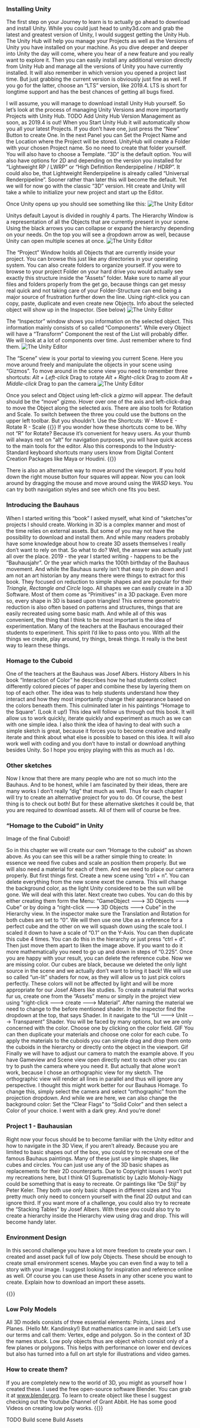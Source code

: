 ### Installing Unity

The first step on your Journey to learn is to actually go ahead to download and install Unity. While you could just head to unity3d.com and grab the latest and greatest version of Unity, I would suggest getting the Unity Hub. The Unity Hub will help you manage your Projects as well as the Versions of Unity you have installed on your machine. As you dive deeper and deeper into Unity the day will come, where you hear of a new feature and you really want to explore it. Then you can easily install any additional version directly from Unity Hub and manage all the versions of Unity you have currently installed. It will also remember in which version you opened a project last time. But just grabbing the current version is obviously just fine as well. If you go for the latter, choose an “LTS” version, like 2019.4. LTS is short for longtime support and has the best chances of getting all bugs fixed.

I will assume, you will manage to download install Unity Hub yourself. So let’s look at the process of managing Unity Versions and more importantly Projects with Unity Hub.
TODO Add Unity Hub Version Management as soon, as 2019.4 is out!
When you Start Unity Hub it will automatically show you all your latest Projects. If you don’t have one, just press the “New” Button to create One. In the next Panel you can Set the Project Name and the Location where the Project will be stored. UnityHub will create a Folder with your chosen Project name. So no need to create that folder yourself.
You will also have to choose a Template. “3D” is the default option. You will also have options for 2D and depending on the version you installed for “Lightweight RP / LWRP” or “High Definition Renderpipeline / HDRP”. It could also be, that Lightweight Renderpipeline is already called “Universal Renderpipeline”. Sooner rather than later this will become the default. Yet we will for now go with the classic “3D” version. Hit create and Unity will take a while to initialize your new project and start up the Editor.

Once Unity opens up you should see something like this:
![The Unity Editor](/img/UnityEditor.jpg)

Unitys default Layout is divided in roughly 4 parts.
The Hierarchy Window is a representation of all the Objects that are currently present in your scene. Using the black arrows you can collapse or expand the hierarchy depending on your needs. On the top you will see a dropdown arrow as well, because Unity can open multiple scenes at once.
![The Unity Editor](/img/UnityHierarchyEditor.jpg)

The “Project” Window holds all Objects that are currently inside your project. You can browse this just like any directories in your operating system. You can also create folders to organize yourself. If you were to browse to your project Folder on your hard drive you would actually see exactly this structure inside the “Assets” folder. Make sure to name all your files and folders properly from the get go, because things can get messy real quick and not taking care of your Folder-Structure can end being a major source of frustration further down the line. Using right-click you can copy, paste, duplicate and even create new Objects. Info about the selected object will show up in the Inspector. (See below)
![The Unity Editor](/img/UnityProject.jpg)


The “Inspector” window shows you information on the selected object. This information mainly consists of so called “Components”. While every Object will have a “Transform” Component the rest of the List will probably differ. We will look at a lot of components over time. Just remember where to find them.
![The Unity Editor](/img/UnityInspector.jpg)

The “Scene” view is your portal to viewing you current Scene. Here you move around freely and manipulate the objects in your scene using “Gizmos”. To move around in the scene view you need to remember three shortcuts: 
*Alt + Left-click* Drag to rotate
*Alt + Right-click* Drag to zoom
*Alt + Middle-click* Drag to pan the camera
![The Unity Editor](/img/UnityScene.jpg)

Once you select and Object using left-click a *gizmo* will appear. The default should be the “move” gizmo. Hover over one of the axis and left-click-drag to move the Object along the selected axis. There are also tools for Rotation and Scale. To switch between the three you could use the buttons on the upper left toolbar. But you shouldn’t. Use the Shortcuts:
W - Move
E - Rotate
R - Scale
{{<expand>}}
If you wonder how these shortcuts come to be. Why not “R” for Rotate? Because it’s convenient for heavy users. As your thumb will always rest on “alt” for navigation purposes, you will have quick access to the main tools for the editor.
Also this corresponds to the Industry-Standard keyboard shortcuts many users know from Digital Content Creation Packages like Maya or Houdini.
{{</expand>}}

There is also an alternative way to move around the viewport. If you hold down the right mouse button four squares will appear. Now you can look around by dragging the mouse and move around using the *WASD* keys. You can try both navigation styles and see which one fits you best.


### Introducing the Bauhaus
When I started writing this “book” I asked myself, what kind of “sketches”or projects I should create. Working in 3D is a complex manner and most of the time relies on external assets. But some of you may not have the possibility to download and install them. And while many readers probably have some knowledge about how to create 3D assets themselves I really don’t want to rely on that. So what to do? Well, the answer was actually just all over the place. 2019 - the year I started writing - happens to be the “Bauhausjahr”. Or the year which marks the 100th birthday of the Bauhaus movement. And while the Bauhaus surely isn’t that easy to pin down and I am not an art historian by any means there were things to extract for this book.
They focused on reduction to simple shapes and are popular for their *Triangle, Rectangle and Circle* logo. All shapes we can easily create in a 3D Software. Most of them come as “Primitives” in a 3D package. Even more so, every shape in 3D is based upon triangles! This extreme geometric reduction is also often based on patterns and structures, things that are easily recreated using some basic math.
And while all of this was convenient, the thing that I think to be most important is the idea of experimentation. Many of the teachers at the Bauhaus encouraged their students to experiment. This spirit I’d like to pass onto you. With all the things we create, play around, try things, break things. It really is the best way to learn these things. 

### Homage to the Cuboid
One of the teachers at the Bauhaus was Josef Albers. 
History Albers
In his book “Interaction of Color” he describes how he had students collect differently colored pieces of paper and combine these by layering them on top of each other. The idea was to help students understand how they interact and how they most importantly change their appearance based on the colors beneath them. This culminated later in his paintings “Homage to the Square”. (Look it up!)
This idea will follow us through out this book. It will allow us to work quickly, iterate quickly and experiment as much as we can with one simple idea. I also think the idea of having to deal with such a simple sketch is great, because it forces you to become creative and really iterate and think about what else is possible to based on this idea. It will also work well with coding and you don’t have to install or download anything besides Unity. So I hope you enjoy playing with this as much as I do.

### Other sketches
Now I know that there are many people who are not so much into the Bauhaus. And to be honest, while I am fascinated by their ideas, there are many works I don’t really “dig” that much as well. Thus for each chapter I will try to create an alternative project for you to do. Of course, the best thing is to check out both! But for these alternative sketches it could be, that you are required to download assets. All of them will of course be free.

### “Homage to the Cuboid” in Unity

Image of the final Cuboid!

So in this chapter we will create our own “Homage to the cuboid” as shown above. As you can see this will be a rather simple thing to create: In essence we need five cubes and scale an position them properly. But we will also need a material for each of them. And we need to place our camera properly.
But first things first. Create a new scene using “ctrl + n”. You can delete everything from the new scene excet the camera. This will change the background color, as the light Unity considered to be the sun will be gone. We will deal with this later.
Next create two cubes. You can do this by either creating them form the Menu: “GameObject ---> 3D Objects ---> Cube” or by doing a “right-click ---> 3D Objects ---> Cube” in the Hierarchy view. In the inspector make sure the Translation and Rotation for both cubes are set to “0”. We will then use one Ube as a reference for a perfect cube and the other on we will squash down using the scale tool. I scaled it down to have a scale of “0.1” on the Y-Axis. You can then duplicate this cube 4 times. You can do this in the hierarchy or just press “ctrl + d”. 
Then just move them apart to liken the image above. If you want to do it more mathematically you need to go up and down in steps of “0.225”. Once you are happy with your result, you can delete the reference cube. 
Now we are missing color. Our cubes are black, because we deleted the only light source in the scene and we actually don’t want to bring it back! We will use so called “un-lit” shaders for now, as they will allow us to just pick colors perfectly. These colors will not be affected by light and will be more appropriate for our Josef Albers like studies. 
To create a material that works fur us, create one from the “Assets” menu or simply in the project view using “right-click ---> create ---> Material”. After naming the material we need to change to the before mentioned shader. In the inspector find the dropdown at the top, that says Shader. In it navigate to the “UI ---> Unlit ---> Transparent” Shader. You will be faced by many options, but we are only concerned with the color. Choose one by clicking on the color field.
GIF
You can then duplicate your materials and choose one color for each cube. To apply the materials to the cuboids you can simple drag and drop them onto the cuboids in the hierarchy or directly onto the object in the viewport.
Gif
Finally we will have to adjust our camera to match the example above. If you have Gameview and Scene view open directly next to each other you can try to push the camera where you need it. But actually that alone won’t work, because I chose an orthographic view for my sketch. The orthographic view will render all lines in parallel and thus will ignore any perspective. I thought this might work better for our Bauhaus Homage. To change this, simply select the camera and select “orthographic” from the projection dropdown. And while we are here, we can also change the background color:
Set the “Clear Flags” to “Solid Color” and then select a Color of your choice. I went with a dark grey. And you’re done!


### Project 1 - Bauhausian
Right now your focus should be to become familiar with the Unity editor and how to navigate in the 3D View, if you  aren’t already.
Because you are limited to basic shapes out of the box, you could try to recreate one of the famous Bauhaus paintings. Many of these just use simple shapes, like cubes and circles. You can just use any of the 3D basic shapes as replacements for their 2D counterparts.
Due to Copyright issues I won’t put my recreations here, but I think Q1 Suprematistic by Lazlo Moholy-Nagy could be something that is easy to recreate. Or paintings like “De Stijl” by Peter Keler. They both use only basic shapes in different sizes and You pretty much only need to concern yourself with the final 2D output and can ignore third. If you want more of a challenge, you could also try to recreate the “Stacking Tables” by Josef Albers. With these you could also try to create a hierarchy inside the Hierarchy view using drag and drop. This will become handy later.

### Environment Design
In this second challenge you have a lot more freedom to create your own. I created and asset pack full of low poly Objects. These should be enough to create small environment scenes. Maybe you can even find a way to tell a story with your image. I suggest looking for inspiration and reference online as well.
Of course you can use these Assets in any other scene you want to create. 
Explain how to download an import these assets.

{{<expand>}}
### Low Poly Models
All 3D models consists of three essential elements: Points, Lines and Planes. (Hello Mr. Kandinsky!) But mathematics came in and said: Let’s use our terms and call them: Vertex, edge and polygon. So in the context of 3D the names stuck.
Low poly objects thus are object which consist only of a few planes or polygons. This helps with performance on lower end devices but also has turned into a full on art style for illustrations and video games.
### How to create them?
If you are completely new to the world of 3D, you might as yourself how I created these. I used the free open-source software Blender. You can grab it at www.blender.org. To learn to create object like these I suggest checking out the Youtube Channel of Grant Abbit. He has some good Videos on creating low poly works.
{{</expand>}}




TODO
Build scene
Build Assets
